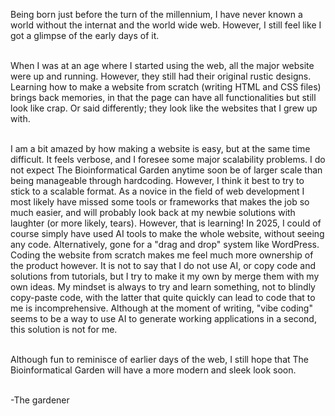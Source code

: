 Being born just before the turn of the millennium, I have never known a world without the internat and the world wide web. However, I still feel like I got a glimpse of the early days of it.<br><br>

When I was at an age where I started using the web, all the major website were up and running. However, they still had their original rustic designs. Learning how to make a website from scratch (writing HTML and CSS files) brings back memories, in that the page can have all functionalities but still look like crap. Or said differently; they look like the websites that I grew up with.<br><br>

I am a bit amazed by how making a website is easy, but at the same time difficult. It feels verbose, and I foresee some major scalability problems. I do not expect The Bioinformatical Garden anytime soon be of larger scale than being manageable through hardcoding. However, I think it best to try to stick to a scalable format. As a novice in the field of web development I most likely have missed some tools or frameworks that makes the job so much easier, and will probably look back at my newbie solutions with laughter (or more likely, tears). However, that is learning! In 2025, I could of course simply have used AI tools to make the whole website, without seeing any code. Alternatively, gone for a "drag and drop" system like WordPress. Coding the website from scratch makes me feel much more ownership of the product however. It is not to say that I do not use AI, or copy code and solutions from tutorials, but I try to make it my own by merge them with my own ideas. My mindset is always to try and learn something, not to blindly copy-paste code, with the latter that quite quickly can lead to code that to me is incomprehensive. Although at the moment of writing, "vibe coding" seems to be a way to use AI to generate working applications in a second, this solution is not for me.<br><br>

Although fun to reminisce of earlier days of the web, I still hope that The Bioinformatical Garden will have a more modern and sleek look soon.<br><br>

-The gardener
